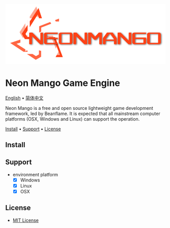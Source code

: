![Neon Mango Logo](Neon/NeonLogo.png)

# Neon Mango Game Engine    
[English](README_en-US.md) • [简体中文](README_zh-CN.md)

Neon Mango is a free and open source lightweight game development framework, led by Beanflame.
It is expected that all mainstream computer platforms (OSX, Windows and Linux) can support the operation.

[Install](#Install) • [Support](#Support) • [License](#License)

## Install

## Support
- environment platform
    - [x] Windows 
    - [x] Linux
    - [x] OSX

## License
* [MIT License](./LICENSE)
